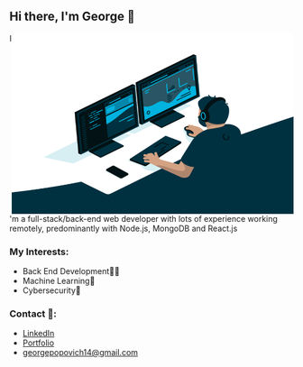 ## Hi there, I'm George 👋

  <img align="right" alt="GIF" src="https://raw.githubusercontent.com/g-popovic/g-popovic/master/programmer.gif" width="500" height="320" />

I'm a full-stack/back-end web developer with lots of experience working remotely, predominantly with Node.js, MongoDB and React.js

### My Interests:

-   Back End Development👨‍💻
-   Machine Learning🧠
-   Cybersecurity🔐

### Contact 📱:

-   <a href="https://linkedin.com/in/g-popovic">LinkedIn</a>
-   <a href="https://g-popovic.github.io">Portfolio</a>
-   georgepopovich14@gmail.com
